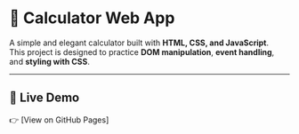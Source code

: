 # 🧮 Calculator Web App

A simple and elegant calculator built with **HTML, CSS, and JavaScript**.  
This project is designed to practice **DOM manipulation**, **event handling**, and **styling with CSS**.  

---

## 🚀 Live Demo
👉 [View on GitHub Pages] <a href="https://username.github.io/Calculator-Taju/" target="_blank">
